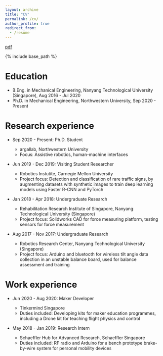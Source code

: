 ```yaml
---
layout: archive
title: "CV"
permalink: /cv/
author_profile: true
redirect_from:
  - /resume
---
```

[pdf](/files/larisa_cv.pdf)

{% include base_path %}

Education
======
* B.Eng. in Mechanical Engineering, Nanyang Technological University (Singapore), Aug 2016 - Jul 2020
* Ph.D. in Mechanical Engineering, Northwestern University, Sep 2020 - Present

Research experience
======
* Sep 2020 - Present: Ph.D. Student
  * argallab, Northwestern University
  * Focus: Assistive robotics, human-machine interfaces

* Jun 2019 - Dec 2019: Visiting Student Researcher
  * Robotics Instutite, Carnegie Mellon University
  * Project focus: Detection and classification of rare traffic signs, by augmenting datasets with synthetic images to train deep learning models using Faster R-CNN and PyTorch
  <!-- * Supervisors: Dr John M. Dolan, Dr Christoph Mertz -->

* Jan 2018 - Apr 2018: Undergraduate Research
  * Rehabilitation Research Institute of Singapore, Nanyang Technological University (Singapore)
  * Project focus: Solidworks CAD for force measuring platform, testing sensors for force measurement
  <!-- * Supervisor: Assoc Prof Ang Wei Tech -->

* Aug 2017 - Nov 2017: Undergraduate Research
  * Robotics Research Center, Nanyang Technological University (Singapore)
  * Project focus: Arduino and bluetooth for wireless tilt angle data collection in an unstable balance board, used for balance assessment and training
  <!-- * Supervisor: Assoc Prof Ang Wei Tech -->

Work experience
======
* Jun 2020 - Aug 2020: Maker Developer
  * Tinkermind Singapore
  * Duties included: Developing kits for maker education programmes, including a Drone kit for teaching flight physics and control
  <!-- * Supervisor: Ismail Khamis -->

* May 2018 - Jan 2019: Research Intern
  * Schaeffler Hub for Advanced Research, Schaeffler Singapore
  * Duties included: RF radio and Arduino for a bench prototype brake-by-wire system for personal mobility devices
  <!-- * Supervisors: Dr Marcel Ph. Mayer -->


  
<!-- Skills
======
* Skill 1
* Skill 2
  * Sub-skill 2.1
  * Sub-skill 2.2
  * Sub-skill 2.3
* Skill 3
   -->
